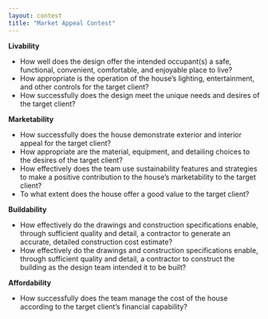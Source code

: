 ```yaml
---
layout: contest
title: "Market Appeal Contest"
---
```


__Livability__

- How well does the design offer the intended occupant(s) a safe, functional, convenient, comfortable, and enjoyable place to live?
- How appropriate is the operation of the house’s lighting, entertainment, and other controls for the target client?
- How successfully does the design meet the unique needs and desires of the target client?

__Marketability__

- How successfully does the house demonstrate exterior and interior appeal for the target client?
- How appropriate are the material, equipment, and detailing choices to the desires of the target client?
- How effectively does the team use sustainability features and strategies to make a positive contribution to the house’s marketability to the target client?
- To what extent does the house offer a good value to the target client?

__Buildability__

- How effectively do the drawings and construction specifications enable, through sufficient quality and detail, a contractor to generate an accurate, detailed construction cost estimate?
- How effectively do the drawings and construction specifications enable, through sufficient quality and detail, a contractor to construct the building as the design team intended it to be built?

__Affordability__

- How successfully does the team manage the cost of the house according to the target client’s financial capability?